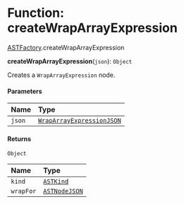 # Function: createWrapArrayExpression

[ASTFactory](/auto-docs/variable-plugin/modules/ASTFactory.md).createWrapArrayExpression

**createWrapArrayExpression**(`json`): `Object`

Creates a `WrapArrayExpression` node.

#### Parameters

| Name | Type |
| :------ | :------ |
| `json` | [`WrapArrayExpressionJSON`](/auto-docs/variable-plugin/interfaces/WrapArrayExpressionJSON.md) |

#### Returns

`Object`

| Name | Type |
| :------ | :------ |
| `kind` | [`ASTKind`](/auto-docs/variable-plugin/enums/ASTKind.md) |
| `wrapFor` | [`ASTNodeJSON`](/auto-docs/variable-plugin/interfaces/ASTNodeJSON.md) |
